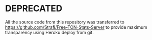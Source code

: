 # DEPRECATED

All the source code from this repository was transferred to https://github.com/Strafi/Free-TON-Stats-Server to provide maximum transparency using Heroku deploy from git.
